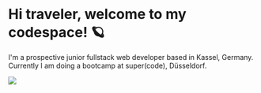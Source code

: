 <h1 style="margin: 0;">Hi traveler, welcome to my codespace! 🪐</h1>

<p>I'm a prospective junior fullstack web developer based in Kassel, Germany.<br \> Currently I am doing a bootcamp at super(code), Düsseldorf.</p>

<img src='https://img.shields.io/badge/HTML5-E34F26?style=for-the-badge&logo=html5&logoColor=white'>
